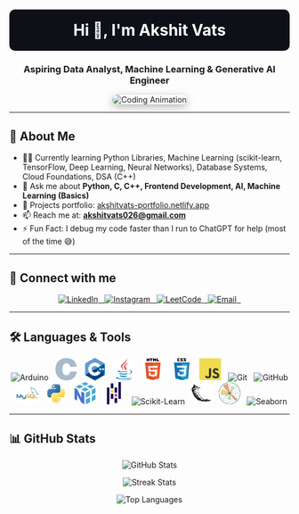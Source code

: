 <h1 align="center" style="background-color:#0d1117; padding:20px; border-radius:10px; color:white;">
  Hi 👋, I'm Akshit Vats
</h1>

<h3 align="center">Aspiring Data Analyst, Machine Learning & Generative AI Engineer
</h3>

<p align="center">
  <img alt="Coding Animation" src="https://user-images.githubusercontent.com/55389276/140866485-8fb1c876-9a8f-4d6a-98dc-08c4981eaf70.gif" width="300" style="border-radius: 15px; box-shadow: 0px 4px 15px rgba(0,0,0,0.3);" />
</p>

---

## 🌱 About Me
- 👨‍💻 Currently learning Python Libraries, Machine Learning (scikit-learn, TensorFlow, Deep Learning, Neural Networks), Database Systems, Cloud Foundations, DSA (C++)
- 💬 Ask me about **Python, C, C++, Frontend Development, AI, Machine Learning (Basics)**
- 🔗 Projects portfolio: [akshitvats-portfolio.netlify.app](https://akshitvats-portfolio.netlify.app)
- 📫 Reach me at: **akshitvats026@gmail.com**
- ⚡ Fun Fact: I debug my code faster than I run to ChatGPT for help (most of the time 😅)

---

## 🚀 Connect with me

<p align="center">
  <a href="https://linkedin.com/in/akshitvats026" target="_blank">
    <img src="https://raw.githubusercontent.com/rahuldkjain/github-profile-readme-generator/master/src/images/icons/Social/linked-in-alt.svg" alt="LinkedIn" height="30" width="30"/> &nbsp;
  </a>  
  <a href="https://instagram.com/akshit_vats_09" target="_blank">
    <img src="https://raw.githubusercontent.com/rahuldkjain/github-profile-readme-generator/master/src/images/icons/Social/instagram.svg" alt="Instagram" height="30" width="30"/> &nbsp;
  </a>  
  <a href="https://leetcode.com/akshitvats_09" target="_blank">
    <img src="https://raw.githubusercontent.com/rahuldkjain/github-profile-readme-generator/master/src/images/icons/Social/leet-code.svg" alt="LeetCode" height="30" width="30"/> &nbsp;
  </a>
  <a href="mailto:akshitvats026@gmail.com" target="_blank">
    <img src="https://cdn-icons-png.flaticon.com/512/732/732200.png" alt="Email" height="30" width="30"/> &nbsp;
  </a>
</p>

---

## 🛠️ Languages & Tools

<p align="center"> 
  <img src="https://cdn.worldvectorlogo.com/logos/arduino-1.svg" alt="Arduino" width="40" height="40"/> &nbsp;
  <img src="https://raw.githubusercontent.com/devicons/devicon/master/icons/c/c-original.svg" alt="C" width="40" height="40"/> &nbsp;
  <img src="https://raw.githubusercontent.com/devicons/devicon/master/icons/cplusplus/cplusplus-original.svg" alt="C++" width="40" height="40"/> &nbsp;
       <img src="https://raw.githubusercontent.com/devicons/devicon/master/icons/java/java-original.svg" alt="Java" width="40" height="40"/> &nbsp;
       <img src="https://raw.githubusercontent.com/devicons/devicon/master/icons/html5/html5-original-wordmark.svg" alt="HTML5" width="40" height="40"/> &nbsp;
  <img src="https://raw.githubusercontent.com/devicons/devicon/master/icons/css3/css3-original-wordmark.svg" alt="CSS3" width="40" height="40"/> &nbsp;
       <img src="https://raw.githubusercontent.com/devicons/devicon/master/icons/javascript/javascript-original.svg" alt="JavaScript" width="40" height="40"/> &nbsp;
  <img src="https://www.vectorlogo.zone/logos/git-scm/git-scm-icon.svg" alt="Git" width="40" height="40"/> &nbsp; 
        <img src="https://github.githubassets.com/images/modules/logos_page/GitHub-Mark.png" alt="GitHub" width="40" height="40"/> &nbsp;
  <img src="https://raw.githubusercontent.com/devicons/devicon/master/icons/mysql/mysql-original-wordmark.svg" alt="MySQL" width="40" height="40"/> &nbsp;
<img src="https://raw.githubusercontent.com/devicons/devicon/master/icons/python/python-original.svg" alt="Python" width="40" height="40"/> &nbsp;
 <img src="https://raw.githubusercontent.com/devicons/devicon/master/icons/numpy/numpy-original.svg" alt="NumPy" width="40" height="40"/> &nbsp;
  <img src="https://raw.githubusercontent.com/devicons/devicon/2ae2a900d2f041da66e950e4d48052658d850630/icons/pandas/pandas-original.svg" alt="Pandas" width="40" height="40"/> &nbsp;
<img src="https://upload.wikimedia.org/wikipedia/commons/0/05/Scikit_learn_logo_small.svg" alt="Scikit-Learn" width="40" height="40"/>&nbsp;
  <img src="https://raw.githubusercontent.com/devicons/devicon/master/icons/flask/flask-original.svg" alt="Flask" width="40" height="40"/> &nbsp;
   <img src="https://raw.githubusercontent.com/devicons/devicon/master/icons/matplotlib/matplotlib-original.svg" alt="Matplotlib" width="40" height="40"/> &nbsp;
 <img src="https://seaborn.pydata.org/_static/logo-wide-lightbg.svg" alt="Seaborn" width="120" height="40"/>
</p>

---

## 📊 GitHub Stats

<p align="center">
  <img src="https://github-readme-stats.vercel.app/api?username=akshitvats026&show_icons=true&theme=radical" alt="GitHub Stats"/>
</p>

<p align="center">
  <img src="https://github-readme-streak-stats.herokuapp.com/?user=akshitvats026&theme=radical" alt="Streak Stats"/>
</p>

<p align="center">
  <img src="https://github-readme-stats.vercel.app/api/top-langs/?username=akshitvats026&theme=radical&layout=compact" alt="Top Languages"/>
</p>
